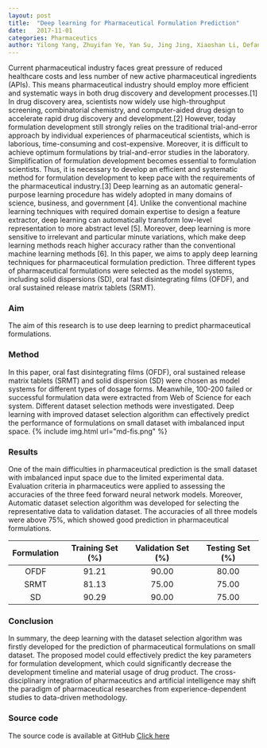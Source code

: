 ```yaml
---
layout: post
title:  "Deep learning for Pharmaceutical Formulation Prediction"
date:   2017-11-01
categories: Pharmaceutics
author: Yilong Yang, Zhuyifan Ye, Yan Su, Jing Jing, Xiaoshan Li, Defang Ouyang
---
```


Current pharmaceutical industry faces great pressure of reduced healthcare costs and less number of new active pharmaceutical ingredients (APIs). This means pharmaceutical industry should employ more efficient and systematic ways in both drug discovery and development processes.[1] In drug discovery area, scientists now widely use high-throughput screening, combinatorial chemistry, and computer-aided drug design to accelerate rapid drug discovery and development.[2] However, today formulation development still strongly relies on the traditional trial-and-error approach by individual experiences of pharmaceutical scientists, which is laborious, time-consuming and cost-expensive. Moreover, it is difficult to achieve optimum formulations by trial-and-error studies in the laboratory. Simplification of formulation development becomes essential to formulation scientists. Thus, it is necessary to develop an efficient and systematic method for formulation development to keep pace with the requirements of the pharmaceutical industry.[3] Deep learning as an automatic general-purpose learning procedure has widely adopted in many domains of science, business, and government [4]. Unlike the conventional machine learning techniques with required domain expertise to design a feature extractor, deep learning can automatically transform low-level representation to more abstract level [5]. Moreover, deep learning is more sensitive to irrelevant and particular minute variations, which make deep learning methods reach higher accuracy rather than the conventional machine learning methods [6]. In this paper, we aims to apply deep learning techniques for pharmaceutical formulation prediction. Three different types of pharmaceutical formulations were selected as the model systems, including solid dispersions (SD), oral fast disintegrating films (OFDF), and oral sustained release matrix tablets (SRMT).

### Aim
The aim of this research is to use deep learning to predict pharmaceutical formulations.

### Method  
In this paper, oral fast disintegrating films (OFDF), oral sustained release matrix tablets (SRMT) and solid dispersion (SD) were chosen as model systems for different types of dosage forms. Meanwhile, 100-200 failed or successful formulation data were extracted from Web of Science for each system. Different dataset selection methods were investigated. Deep learning with improved dataset selection algorithm can effectively predict the performance of formulations on small dataset with imbalanced input space.
{% include img.html url="md-fis.png" %}

### Results
One of the main difficulties in pharmaceutical prediction is the small dataset with imbalanced input space due to the limited experimental data. Evaluation criteria in pharmaceutics were applied to assessing the accuracies of the three feed forward neural network models. Moreover, Automatic dataset selection algorithm was developed for selecting the representative data to validation dataset. The accuracies of all three models were above 75%, which showed good prediction in pharmaceutical formulations.

| Formulation | Training Set (%) | Validation Set (%) | Testing Set (%) |
|:-----------:|:----------------:|:------------------:|:---------------:|
|     OFDF    |       91.21      |        90.00       |      80.00      |
|     SRMT    |       81.13      |        75.00       |      75.00      |
|      SD     |       90.29      |        90.00       |      75.00      |


### Conclusion
In summary, the deep learning with the dataset selection algorithm was firstly developed for the prediction of pharmaceutical formulations on small dataset. The proposed model could effectively predict the key parameters for formulation development, which could significantly decrease the development timeline and material usage of drug product. The cross-disciplinary integration of pharmaceutics and artificial intelligence may shift the paradigm of pharmaceutical researches from experience-dependent studies to data-driven methodology.

### Source code
The source code is available at GitHub [Click here](https://github.com/yylonly/DeepPharm) 
